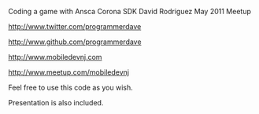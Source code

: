 Coding a game with Ansca Corona SDK
David Rodriguez
May 2011 Meetup

http://www.twitter.com/programmerdave  

http://www.github.com/programmerdave  

http://www.mobiledevnj.com  

http://www.meetup.com/mobiledevnj  


Feel free to use this code as you wish.

Presentation is also included.
